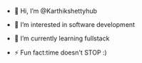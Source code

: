 - 👋 Hi, I’m @Karthikshettyhub
- 👀 I’m interested in software development 
- 🌱 I’m currently learning fullstack


- ⚡ Fun fact:time doesn't STOP :)

<!---
Karthikshettyhub/Karthikshettyhub is a ✨ special ✨ repository because its `README.md` (this file) appears on your GitHub profile.
You can click the Preview link to take a look at your changes.
--->
